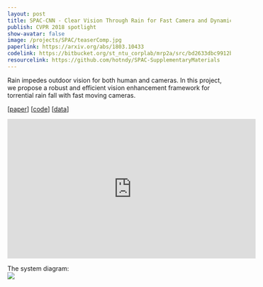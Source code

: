 ```yaml
---
layout: post
title: SPAC-CNN - Clear Vision Through Rain for Fast Camera and Dynamic Scenes
publish: CVPR 2018 spotlight
show-avatar: false
image: /projects/SPAC/teaserComp.jpg
paperlink: https://arxiv.org/abs/1803.10433
codelink: https://bitbucket.org/st_ntu_corplab/mrp2a/src/bd2633dbc9912b833de156c799fdeb82747c1240?at=master
resourcelink: https://github.com/hotndy/SPAC-SupplementaryMaterials
---
```


Rain impedes outdoor vision for both human and cameras. In this project, we propose a robust and efficient vision enhancement framework for torrential rain fall with fast moving cameras.  
  
\[[paper](https://arxiv.org/abs/1803.10433)\]
\[[code](https://bitbucket.org/st_ntu_corplab/mrp2a/src/bd2633dbc9912b833de156c799fdeb82747c1240?at=master)\]
\[[data](https://github.com/hotndy/SPAC-SupplementaryMaterials)\]

<center><iframe width="560" height="315" src="https://www.youtube.com/embed/6m7V8bB0P40" frameborder="0" allow="autoplay; encrypted-media" allowfullscreen></iframe></center>
  
The system diagram:  
![](https://hotndy.github.io/projects/SPAC/systemDiagram.png)
